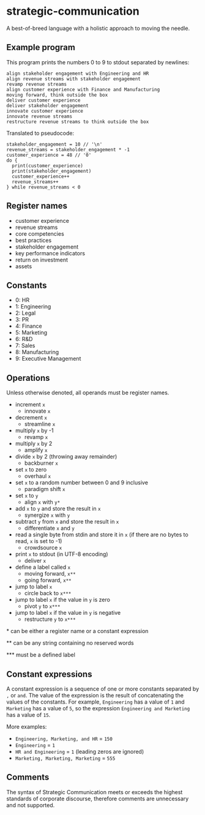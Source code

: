 # strategic-communication
A best-of-breed language with a holistic approach to moving the needle.

## Example program
This program prints the numbers 0 to 9 to stdout separated by newlines:
```
align stakeholder engagement with Engineering and HR
align revenue streams with stakeholder engagement
revamp revenue streams
align customer experience with Finance and Manufacturing
moving forward, think outside the box
deliver customer experience
deliver stakeholder engagement
innovate customer experience
innovate revenue streams
restructure revenue streams to think outside the box
```
Translated to pseudocode:
```
stakeholder_engagement = 10 // '\n'
revenue_streams = stakeholder_engagement * -1
customer_experience = 48 // '0'
do {
  print(customer_experience)
  print(stakeholder_engagement)
  customer_experience++
  revenue_streams++
} while revenue_streams < 0
```

## Register names
* customer experience
* revenue streams
* core competencies
* best practices
* stakeholder engagement
* key performance indicators
* return on investment
* assets

## Constants
* 0: HR
* 1: Engineering
* 2: Legal
* 3: PR
* 4: Finance
* 5: Marketing
* 6: R&D
* 7: Sales
* 8: Manufacturing
* 9: Executive Management

## Operations
Unless otherwise denoted, all operands must be register names.
* increment `x`
  * innovate `x`
* decrement `x`
  * streamline `x`
* multiply `x` by -1
  * revamp `x`
* multiply `x` by 2
  * amplify `x`
* divide `x` by 2 (throwing away remainder)
  * backburner `x`
* set `x` to zero
  * overhaul `x`
* set `x` to a random number between 0 and 9 inclusive
  * paradigm shift `x`
* set `x` to `y`
  * align `x` with `y*`
* add `x` to `y` and store the result in `x`
  * synergize `x` with `y`
* subtract `y` from `x` and store the result in `x`
  * differentiate `x` and `y`
* read a single byte from stdin and store it in `x` (if there are no bytes to read, `x` is set to -1)
  * crowdsource `x`
* print `x` to stdout (in UTF-8 encoding)
  * deliver `x`
* define a label called `x`
  * moving forward, `x**`
  * going forward, `x**`
* jump to label `x`
  * circle back to `x***`
* jump to label `x` if the value in `y` is zero
  * pivot `y` to `x***`
* jump to label `x` if the value in `y` is negative
  * restructure `y` to `x***`

\* can be either a register name or a constant expression

\** can be any string containing no reserved words

\*** must be a defined label

## Constant expressions
A constant expression is a sequence of one or more constants separated by `,` or `and`. The value of the expression is the result of concatenating the values of the constants. For example, `Engineering` has a value of `1` and `Marketing` has a value of `5`, so the expression `Engineering and Marketing` has a value of `15`.

More examples:
* `Engineering, Marketing, and HR` = `150`
* `Engineering` = `1`
* `HR and Engineering` = `1` (leading zeros are ignored)
* `Marketing, Marketing, Marketing` = `555`

## Comments
The syntax of Strategic Communication meets or exceeds the highest standards of corporate discourse, therefore comments are unnecessary and not supported.

